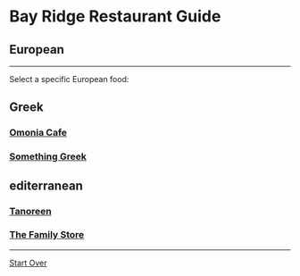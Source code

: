 # Bay Ridge Restaurant Guide
## European
---
Select a specific European food:
## Greek  
### [Omonia Cafe](greek/omoniacafe.md)
### [Something Greek](greek/somethinggreek.md)
## editerranean  
### [Tanoreen](mediterranean/tanoreen.md)
### [The Family Store](mediterranean/thefamilystore.md)
---
[Start Over](../home.md)